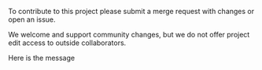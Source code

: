 To contribute to this project please submit a merge request with changes or open an issue.

We welcome and support community changes, but we do not offer project edit access to outside collaborators. 

Here is the message